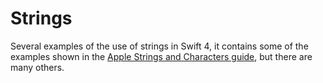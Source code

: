 # Strings

Several examples of the use of strings in Swift 4, it contains some of the examples shown in the [Apple Strings and Characters guide](https://developer.apple.com/library/content/documentation/Swift/Conceptual/Swift_Programming_Language/StringsAndCharacters.html), but there are many others.
